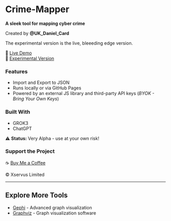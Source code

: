 # Crime-Mapper  
**A sleek tool for mapping cyber crime**  

Created by **@UK_Daniel_Card**  

The experimental version is the live, bleeeding edge version.

🔗 [Live Demo](https://mr-r3b00t.github.io/crime-mapper/crimemapper.html)  
🔗 [Experimental Version](https://mr-r3b00t.github.io/crime-mapper/experimental_mapper.html)  

### Features  
- Import and Export to JSON  
- Runs locally or via GitHub Pages  
- Powered by an external JS library and third-party API keys (*BYOK - Bring Your Own Keys*)  

### Built With  
- GROK3  
- ChatGPT  

⚠️ **Status:** Very Alpha - use at your own risk!  

### Support the Project  
☕ [Buy Me a Coffee](https://buymeacoffee.com/mrr3b00t)  

© Xservus Limited  

---

## Explore More Tools  
- [Gephi](https://gephi.org/features/) - Advanced graph visualization  
- [Graphviz](https://graphviz.org) - Graph visualization software  
